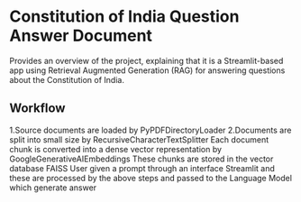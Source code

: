 # Constitution of India Question Answer Document
   Provides an overview of the project, explaining that it is a Streamlit-based app using Retrieval Augmented Generation (RAG) for answering questions about the Constitution of India.
## Workflow 
   1.Source documents are loaded by PyPDFDirectoryLoader
   2.Documents are split into small size by RecursiveCharacterTextSplitter
   Each document chunk is converted into a dense vector representation by GoogleGenerativeAIEmbeddings
   These chunks are stored in the vector database FAISS
   User given a prompt through an interface Streamlit and these are processed by the above steps and passed to the Language Model which generate answer
   
   
